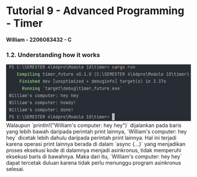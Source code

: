 # Tutorial 9 - Advanced Programming - Timer
**William - 2206083432 - C**

### 1.2. Understanding how it works
<img src="image/image_1.JPG">
Walaupun `println!("William's computer: hey hey")` dijalankan pada baris yang lebih bawah daripada perintah print lainnya,
`William's computer: hey hey` dicetak lebih dahulu daripada perintah print lainnya.
Hal ini terjadi karena operasi print lainnya berada di dalam `async {...}` yang menjadikan proses eksekusi kode di dalamnya menjadi asinkronus, tidak memperuhi eksekusi baris di bawahnya.
Maka dari itu, `William's computer: hey hey` dapat tercetak duluan karena tidak perlu menunggu program asinkronus selesai.


